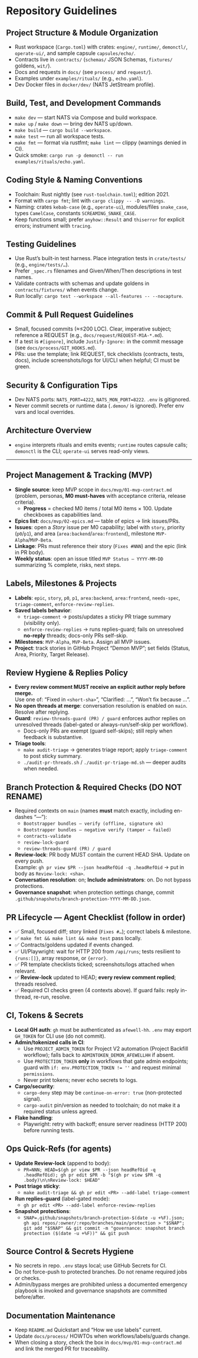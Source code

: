 # Repository Guidelines

## Project Structure & Module Organization
- Rust workspace (`Cargo.toml`) with crates: `engine/`, `runtime/`, `demonctl/`, `operate-ui/`, and sample capsule `capsules/echo/`.
- Contracts live in `contracts/` (`schemas/` JSON Schemas, `fixtures/` goldens, `wit/`).
- Docs and requests in `docs/` (see `process/` and `request/`).
- Examples under `examples/rituals/` (e.g., `echo.yaml`).
- Dev Docker files in `docker/dev/` (NATS JetStream profile).

## Build, Test, and Development Commands
- `make dev` — start NATS via Compose and build workspace.
- `make up` / `make down` — bring dev NATS up/down.
- `make build` — `cargo build --workspace`.
- `make test` — run all workspace tests.
- `make fmt` — format via rustfmt; `make lint` — clippy (warnings denied in CI).
- Quick smoke: `cargo run -p demonctl -- run examples/rituals/echo.yaml`.

## Coding Style & Naming Conventions
- Toolchain: Rust nightly (see `rust-toolchain.toml`); edition 2021.
- Format with `cargo fmt`; lint with `cargo clippy -- -D warnings`.
- Naming: crates `kebab-case` (e.g., `operate-ui`), modules/files `snake_case`, types `CamelCase`, constants `SCREAMING_SNAKE_CASE`.
- Keep functions small; prefer `anyhow::Result` and `thiserror` for explicit errors; instrument with `tracing`.

## Testing Guidelines
- Use Rust’s built-in test harness. Place integration tests in `crate/tests/` (e.g., `engine/tests/…`).
- Prefer `_spec.rs` filenames and Given/When/Then descriptions in test names.
- Validate contracts with schemas and update goldens in `contracts/fixtures/` when events change.
- Run locally: `cargo test --workspace --all-features -- --nocapture`.

## Commit & Pull Request Guidelines
- Small, focused commits (≈≤200 LOC). Clear, imperative subject; reference a REQUEST (e.g., `docs/request/REQUEST-M1A-*.md`).
- If a test is `#[ignore]`, include `Justify-Ignore:` in the commit message (see `docs/process/GIT_HOOKS.md`).
- PRs: use the template; link REQUEST, tick checklists (contracts, tests, docs), include screenshots/logs for UI/CLI when helpful; CI must be green.

## Security & Configuration Tips
- Dev NATS ports: `NATS_PORT=4222`, `NATS_MON_PORT=8222`. `.env` is gitignored.
- Never commit secrets or runtime data (`.demon/` is ignored). Prefer env vars and local overrides.

## Architecture Overview
- `engine` interprets rituals and emits events; `runtime` routes capsule calls; `demonctl` is the CLI; `operate-ui` serves read-only views.

---

## Project Management & Tracking (MVP)
- **Single source**: keep MVP scope in `docs/mvp/01-mvp-contract.md` (problem, personas, **M0 must-haves** with acceptance criteria, release criteria).  
  - **Progress** = checked M0 items / total M0 items × 100. Update checkboxes as capabilities land.
- **Epics list**: `docs/mvp/02-epics.md` — table of epics → link issues/PRs.
- **Issues**: open a *Story* issue per M0 capability; label with `story`, priority (`p0`/`p1`), and area (`area:backend`/`area:frontend`), milestone `MVP-Alpha`/`MVP-Beta`.
- **Linkage**: PRs must reference their story (`Fixes #NNN`) and the epic (link in PR body).
- **Weekly status**: open an issue titled `MVP Status — YYYY-MM-DD` summarizing % complete, risks, next steps.

## Labels, Milestones & Projects
- **Labels**: `epic`, `story`, `p0`, `p1`, `area:backend`, `area:frontend`, `needs-spec`, `triage-comment`, `enforce-review-replies`.
- **Saved labels behavior**:
  - `triage-comment` → posts/updates a sticky PR triage summary (visibility only).
  - `enforce-review-replies` → runs replies-guard; fails on unresolved **no-reply** threads; docs-only PRs self-skip.
- **Milestones**: `MVP-Alpha`, `MVP-Beta`. Assign all MVP issues.
- **Project**: track stories in GitHub Project “Demon MVP”; set fields (Status, Area, Priority, Target Release).

## Review Hygiene & Replies Policy
- **Every review comment MUST receive an explicit author reply before merge.**  
  Use one of: “Fixed in `<short-sha>`”, “Clarified: …”, “Won’t fix because …”.
- **No open threads at merge**: conversation resolution is enabled on `main`. Resolve after replying.
- **Guard**: `review-threads-guard (PR) / guard` enforces author replies on unresolved threads (label-gated or always-run/self-skip per workflow).  
  - Docs-only PRs are exempt (guard self-skips); still reply when feedback is substantive.
- **Triage tools**:
  - `make audit-triage` → generates triage report; apply `triage-comment` to post sticky summary.
  - `./audit-pr-threads.sh` / `./audit-pr-triage-md.sh` — deeper audits when needed.

## Branch Protection & Required Checks (**DO NOT RENAME**)
- Required contexts on `main` (names **must** match exactly, including en-dashes “—”):
  - `Bootstrapper bundles — verify (offline, signature ok)`
  - `Bootstrapper bundles — negative verify (tamper ⇒ failed)`
  - `contracts-validate`
  - `review-lock-guard`
  - `review-threads-guard (PR) / guard`
- **Review-lock**: PR body MUST contain the current HEAD SHA. Update on every push.  
  Example: `gh pr view $PR --json headRefOid -q .headRefOid` → put in body as `Review-lock: <sha>`.
- **Conversation resolution**: on; **Include administrators**: on. Do not bypass protections.
- **Governance snapshot**: when protection settings change, commit `.github/snapshots/branch-protection-YYYY-MM-DD.json`.

## PR Lifecycle — Agent Checklist (follow in order)
- ✅ Small, focused diff; story linked (`Fixes #…`); correct labels & milestone.
- ✅ `make fmt && make lint && make test` pass locally.
- ✅ Contracts/goldens updated if events changed.
- ✅ UI/Playwright: wait for HTTP 200 from `/api/runs`; tests resilient to `{runs:[]}`, array response, or `{error}`.
- ✅ PR template checklists ticked; screenshots/logs attached when relevant.
- ✅ **Review-lock** updated to HEAD; **every review comment replied**; threads resolved.
- ✅ Required CI checks green (4 contexts above). If guard fails: reply in-thread, re-run, resolve.

## CI, Tokens & Secrets
- **Local GH auth**: `gh` must be authenticated as `afewell-hh`. `.env` may export `GH_TOKEN` for CLI use (do not commit).
- **Admin/tokenized calls in CI**:
  - Use `PROJECT_ADMIN_TOKEN` for Project V2 automation (Project Backfill workflow); falls back to `ADMINTOKEN_DEMON_AFEWELLHH` if absent.
  - Use `PROTECTION_TOKEN` **only** in workflows that gate admin endpoints; guard with `if: env.PROTECTION_TOKEN != ''` and request minimal `permissions`.
  - Never print tokens; never echo secrets to logs.
- **Cargo/security**:
  - `cargo-deny` step may be `continue-on-error: true` (non-protected signal).
  - `cargo-audit` pin/version as needed to toolchain; do not make it a required status unless agreed.
- **Flake handling**:
  - Playwright: retry with backoff; ensure server readiness (HTTP 200) before running tests.

## Ops Quick-Refs (for agents)
- **Update Review-lock** (append to body):
  - `PR=NNN; HEAD=$(gh pr view $PR --json headRefOid -q .headRefOid); gh pr edit $PR -b "$(gh pr view $PR -q .body)\n\nReview-lock: $HEAD"`
- **Post triage sticky**:
  - `make audit-triage && gh pr edit <PR> --add-label triage-comment`
- **Run replies-guard** (label-gated mode):
  - `gh pr edit <PR> --add-label enforce-review-replies`
- **Snapshot protections**:
  - `SNAP=.github/snapshots/branch-protection-$(date -u +%F).json; gh api repos/:owner/:repo/branches/main/protection > "$SNAP"; git add "$SNAP" && git commit -m "governance: snapshot branch protection ($(date -u +%F))" && git push`

## Source Control & Secrets Hygiene
- No secrets in repo. `.env` stays local; use GitHub Secrets for CI.
- Do not force-push to protected branches. Do not rename required jobs or checks.
- Admin/bypass merges are prohibited unless a documented emergency playbook is invoked and governance snapshots are committed before/after.

## Documentation Maintenance
- Keep `README.md` Quickstart and “How we use labels” current.
- Update `docs/process/` HOWTOs when workflows/labels/guards change.
- When closing a story, check the box in `docs/mvp/01-mvp-contract.md` and link the merged PR for traceability.
